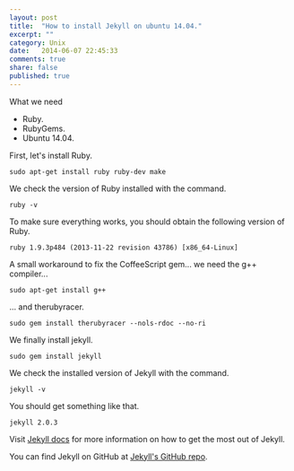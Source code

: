 ```yaml
---
layout: post
title:  "How to install Jekyll on ubuntu 14.04."
excerpt: ""
category: Unix
date:   2014-06-07 22:45:33
comments: true
share: false
published: true
---
```


What we need

* Ruby.
* RubyGems.
* Ubuntu 14.04.

First, let's install Ruby.

```
sudo apt-get install ruby ruby-dev make
```

We check the version of Ruby installed with the command.

```
ruby -v
```

To make sure everything works, you should obtain the following version of Ruby.
```
ruby 1.9.3p484 (2013-11-22 revision 43786) [x86_64-Linux]
```

A small workaround to fix the CoffeeScript gem... we need the g++ compiler...

```
sudo apt-get install g++
```

... and therubyracer.
```
sudo gem install therubyracer --nols-rdoc --no-ri
```


We finally install jekyll.

```
sudo gem install jekyll 
```

We check the installed version of Jekyll with the command.

```
jekyll -v
```

You should get something like that.
```
jekyll 2.0.3
```

Visit [Jekyll docs][jekyll] for more information on how to get the most out of Jekyll.
 
You can find Jekyll on GitHub at [Jekyll's GitHub repo][jekyll-gh].

[jekyll-gh]: https://github.com/jekyll/jekyll
[jekyll]:    http://jekyllrb.com


